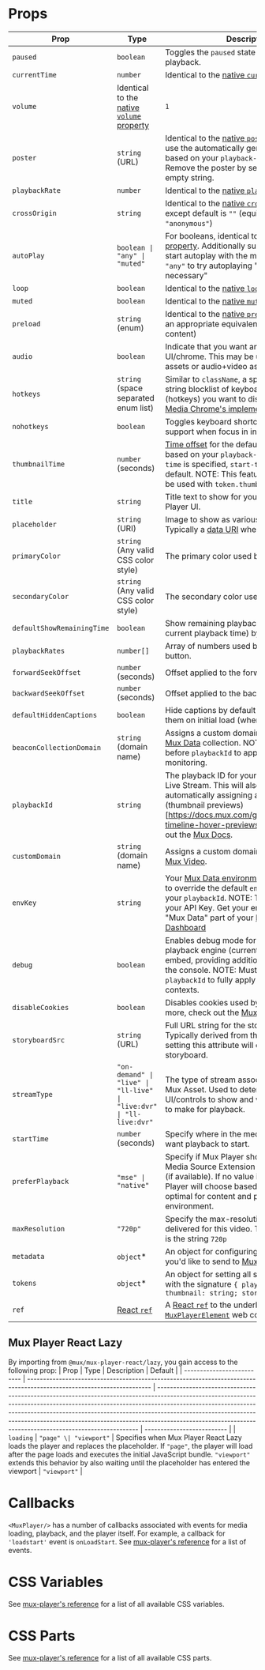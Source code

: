 # Props

| Prop                       | Type                                                                                                                  | Description                                                                                                                                                                                                                                                                                                                                                                                      | Default                    |
| -------------------------- | --------------------------------------------------------------------------------------------------------------------- | ------------------------------------------------------------------------------------------------------------------------------------------------------------------------------------------------------------------------------------------------------------------------------------------------------------------------------------------------------------------------------------------------ | -------------------------- |
| `paused`                   | `boolean`                                                                                                             | Toggles the `paused` state of the media playback.                                                                                                                                                                                                                                                                                                                                                | `true`                     |
| `currentTime`              | `number`                                                                                                              | Identical to the [native `currentTime` property](https://developer.mozilla.org/en-US/docs/Web/API/HTMLMediaElement/currentTime)                                                                                                                                                                                                                                                                  | `0`                        |
| `volume`                   | Identical to the [native `volume` property](https://developer.mozilla.org/en-US/docs/Web/API/HTMLMediaElement/volume) | `1`                                                                                                                                                                                                                                                                                                                                                                                              |
| `poster`                   | `string` (URL)                                                                                                        | Identical to the [native `poster` property](https://developer.mozilla.org/en-US/docs/Web/API/HTMLVideoElement#properties). Will use the automatically generated poster based on your `playback-id` by default. Remove the poster by setting the value to an empty string.                                                                                                           | Derived                    |
| `playbackRate`             | `number`                                                                                                              | Identical to the [native `playbackRate` property](https://developer.mozilla.org/en-US/docs/Web/API/HTMLMediaElement/volume)                                                                                                                                                                                                                                                                      | `1`                        |
| `crossOrigin`              | `string`                                                                                                              | Identical to the [native `crossOrigin` property](https://developer.mozilla.org/en-US/docs/Web/API/HTMLMediaElement/crossOrigin), except default is `""` (equivalent to `"anonymous"`)                                                                                                                                                                                                            | `""`                       |
| `autoPlay`                 | `boolean \| "any" \| "muted"`                                                                                         | For booleans, identical to the [native `autoplay` property](https://developer.mozilla.org/en-US/docs/Web/API/HTMLMediaElement/autoplay). Additionally support `"muted"` to start autoplay with the media muted and `"any"` to try autoplaying "by any means necessary"                                                                                                                           | `false`                    |
| `loop`                     | `boolean`                                                                                                             | Identical to the [native `loop` property](https://developer.mozilla.org/en-US/docs/Web/API/HTMLMediaElement/loop)                                                                                                                                                                                                                                                                                | `false`                    |
| `muted`                    | `boolean`                                                                                                             | Identical to the [native `muted` property](https://developer.mozilla.org/en-US/docs/Web/API/HTMLMediaElement/muted)                                                                                                                                                                                                                                                                              | `false`                    |
| `preload`                  | `string` (enum)                                                                                                       | Identical to the [native `preload` property](https://developer.mozilla.org/en-US/docs/Web/API/HTMLMediaElement#properties) (with an appropriate equivalent for HLS media content)                                                                                                                                                                                                                | `undefined`                |
| `audio`                    | `boolean`                                                                                                             | Indicate that you want an "audio only" UI/chrome. This may be used for audio-only assets or audio+video assets.                                                                                                                                                                                                                                                                                  | `false`                    |
| `hotkeys`                  | `string` (space separated enum list)                                                                                  | Similar to `className`, a space-separated string blocklist of keyboard shortcuts (hotkeys) you want to disable. Based on [Media Chrome's implementation](https://media-chrome-docs.vercel.app/en/keyboard-shortcuts)                                                                                                                                                                             | `''`                       |
| `nohotkeys`                | `boolean`                                                                                                             | Toggles keyboard shortcut (hot keys) support when focus in inside the player                                                                                                                                                                                                                                                                                                                     | `false`                    |
| `thumbnailTime`            | `number` (seconds)                                                                                                    | [Time offset](https://docs.mux.com/guides/video/get-images-from-a-video#thumbnail-query-string-parameters) for the default `poster` image based on your `playback-id`. If no `thumbnail-time` is specified, `start-time` will be used by default. NOTE: This feature currently cannot be used with `token.thumbnail`.                                                                            | `0`                        |
| `title`                    | `string`                                                                                                              | Title text to show for your content in the Mux Player UI.                                                                                                                                                                                                                                                                                                                                        | `""`                       |
| `placeholder`              | `string` (URI)                                                                                                        | Image to show as various assets load. Typically a [data URI](https://developer.mozilla.org/en-US/docs/Web/HTTP/Basics_of_HTTP/Data_URLs) when used                                                                                                                                                                                                                                               | N/A                        |
| `primaryColor`             | `string` (Any valid CSS color style)                                                                                  | The primary color used by the player's UI                                                                                                                                                                                                                                                                                                                                                        | `undefined`                |
| `secondaryColor`           | `string` (Any valid CSS color style)                                                                                  | The secondary color used by the player's UI                                                                                                                                                                                                                                                                                                                                                      | `undefined`                |
| `defaultShowRemainingTime` | `boolean`                                                                                                             | Show remaining playback time (instead of current playback time) by default                                                                                                                                                                                                                                                                                                                       | `false`                    |
| `playbackRates`            | `number[]`                                                                                                            | Array of numbers used by the playback rate button.                                                                                                                                                                                                                                                                                                                                               | N/A                        |
| `forwardSeekOffset`        | `number` (seconds)                                                                                                    | Offset applied to the forward seek button                                                                                                                                                                                                                                                                                                                                                        | `10`                       |
| `backwardSeekOffset`       | `number` (seconds)                                                                                                    | Offset applied to the backward seek button                                                                                                                                                                                                                                                                                                                                                       | `10`                       |
| `defaultHiddenCaptions`    | `boolean`                                                                                                             | Hide captions by default instead of showing them on initial load (when available)                                                                                                                                                                                                                                                                                                                | `false`                    |
| `beaconCollectionDomain`   | `string` (domain name)                                                                                                | Assigns a custom domain to be used for [Mux Data](https://docs.mux.com/guides/data/monitor-html5-video-element#features) collection. NOTE: Must be set before `playbackId` to apply to Mux Data monitoring.                                                                                                                                                                                      | `undefined` (`"litix.io"`) |
| `playbackId`               | `string`                                                                                                              | The playback ID for your Mux Asset or Mux Live Stream. This will also be used for automatically assigning a [poster image](https://docs.mux.com/guides/video/get-images-from-a-video) and (thumbnail previews)[https://docs.mux.com/guides/video/create-timeline-hover-previews]. For more, check out the [Mux Docs](https://docs.mux.com/guides/video/play-your-videos#1-get-your-playback-id). | `undefined`                |
| `customDomain`             | `string` (domain name)                                                                                                | Assigns a custom domain to be used for [Mux Video](https://docs.mux.com/guides/video/use-a-custom-domain-for-streaming#use-your-own-domain-for-delivering-videos-and-images).                                                                                                                                                                                                                    | `undefined` (`"mux.com"`)  |
| `envKey`                   | `string`                                                                                                              | Your [Mux Data environment key](https://docs.mux.com/guides/data/mux-data-faqs#how-should-i-use-mux-environments), if you want to override the default `envKey` inferred from your `playbackId`. NOTE: This is different than your API Key. Get your env key from the "Mux Data" part of your [Mux Environments Dashboard](https://dashboard.mux.com/environments)                               | `undefined` (inferred)     |
| `debug`                    | `boolean`                                                                                                             | Enables debug mode for the underlying playback engine (currently hls.js) and mux-embed, providing additional information in the console. NOTE: Must be set before `playbackId` to fully apply to debug logging contexts.                                                                                                                                                                         | `false`                    |
| `disableCookies`                       | `boolean`                                                                                                   | Disables cookies used by Mux Data. For more, check out the [Mux Docs](https://docs.mux.com/guides/data/monitor-html5-video-element#disable-cookies).                                                                                                                                                                                                                                                         | `false`       |
| `storyboardSrc`               |  `string` (URL)                                                                                                    | Full URL string for the storyboard asset. Typically derived from the `playbackId`, setting this attribute will override the derived storyboard.                                                                                                                                                                                                                                                                                                                                              | `undefined`           |
| `streamType`               | `"on-demand" \| "live" \| "ll-live" \| "live:dvr" \| "ll-live:dvr"`                                                   | The type of stream associated with your Mux Asset. Used to determine what UI/controls to show and what optimizations to make for playback.                                                                                                                                                                                                                                                       | `"on-demand"`              |
| `startTime`                | `number` (seconds)                                                                                                    | Specify where in the media's timeline you want playback to start.                                                                                                                                                                                                                                                                                                                                | `0`                        |
| `preferPlayback`           | `"mse" \| "native"`                                                                                                   | Specify if Mux Player should try to use Media Source Extension or native playback (if available). If no value is provided, Mux Player will choose based on what's deemed optimal for content and playback environment.                                                                                                                                                                           | Varies                     |
| `maxResolution`              | `"720p"`                                                                                                             | Specify the max-resolution you want delivered for this video. The only valid option is the string `720p`  | ""        |
| `metadata`                 | `object`\*                                                                                                            | An object for configuring any metadata you'd like to send to [Mux Data](https://docs.mux.com/guides/data/make-your-data-actionable-with-metadata)                                                                                                                                                                                                                                                | `undefined`                |
| `tokens`                   | `object`\*                                                                                                            | An object for setting all signed URL tokens with the signature `{ playback: string; thumbnail: string; storyboard: string; }`                                                                                                                                                                                                                                                                    | `undefined`                |
| `ref`                      | [React `ref`](https://reactjs.org/docs/refs-and-the-dom.html)                                                         | A [React `ref`](https://reactjs.org/docs/refs-and-the-dom.html) to the underlying [`MuxPlayerElement`](../mux-player/REFERENCE.md) web component                                                                                                                                                                                                                                                 | `undefined`                |

<!-- UNDOCUMENTED
| `preferCmcd`                                   | `"query" \| "header"`                                                             | Preference for how CMCD data is sent provided in Mux Video requests. Defaults to query params for performance.                                                                                                                                                                                                                                                       | `"query"`                    |
| `experimentalCmcd`                                        | `boolean`                                                                                                                       | Enables CMCD usage for media asset requests (playlists, segments).                                                                                                                                                                         | `false`                          |
| `playsInline`              | `boolean`                                                                                                             | Identical to the native `playsInline` property (property equivalent to [`<video playsinline/>` attribute](https://developer.mozilla.org/en-US/docs/Web/HTML/Element/video#attr-playsinline)                                                                                                                                                                                                      | `false`                    |
| `src`                                          | `string` (URL)                                                                                                                  | Full URL string for the media asset. Typically derived from the `playbackId`                                                                                                                                                                                                                                                                                                                     | `undefined`                      |
-->

## Mux Player React Lazy

By importing from `@mux/mux-player-react/lazy`, you gain access to the following prop:
| Prop | Type | Description | Default |
| -------------------------- | --------------------------------------------------------------------------------------------------------------------- | ------------------------------------------------------------------------------------------------------------------------------------------------------------------------------------------------------------------------------------------------------------------------------------------------------------------------------------------------------------------------------------------------ | -------------------------- |
| `loading` | `"page" \| "viewport"` | Specifies when Mux Player React Lazy loads the player and replaces the placeholder. If `"page"`, the player will load after the page loads and executes the initial JavaScript bundle. `"viewport"` extends this behavior by also waiting until the placeholder has entered the viewport | `"viewport"` |

# Callbacks

`<MuxPlayer/>` has a number of callbacks associated with events for media loading, playback, and the player itself. For example, a callback for `'loadstart'` event is `onLoadStart`. See [mux-player's reference](../mux-player/REFERENCE.md#events) for a list of events.

# CSS Variables

See [mux-player's reference](../mux-player/REFERENCE.md#css-variables) for a list of all available CSS variables.

# CSS Parts

See [mux-player's reference](../mux-player/REFERENCE.md#css-parts) for a list of all available CSS parts.
